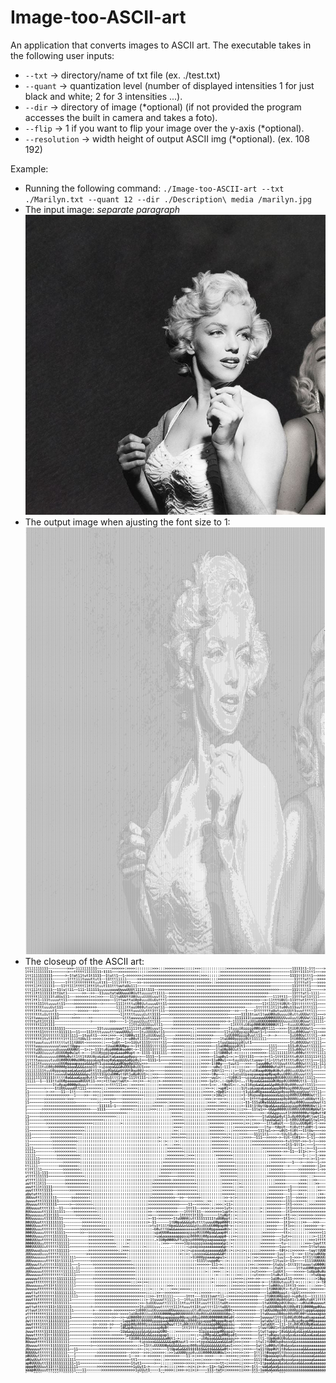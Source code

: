 # Image-too-ASCII-art
An application that converts images to ASCII art. The executable takes in the following user inputs:
+ `--txt` -> directory/name of txt file (ex. ./test.txt)
+ `--quant` -> quantization level (number of displayed intensities 1 for just black and white; 2 for 3 intensities ...).
+ `--dir` -> directory of image (*optional) (if not provided the program accesses the built in camera and takes a foto).
+ `--flip` -> 1 if you want to flip your image over the y-axis (*optional).
+ `--resolution` -> width height of output ASCII img (*optional). (ex. 108 192)

Example: 
+ Running the following command: `./Image-too-ASCII-art --txt ./Marilyn.txt --quant 12 --dir ./Description\ media /marilyn.jpg`
+ The input image:
 *separate paragraph*
 ![alt text](https://github.com/hogfig/Image-too-ASCII-art/blob/main/Description%20media/marilyn.jpg)
+ The output image when ajusting the font size to 1:
 ![alt text](https://github.com/hogfig/Image-too-ASCII-art/blob/main/Description%20media/Marilynq12.png)
+ The closeup of the ASCII art:
 ![alt text](https://github.com/hogfig/Image-too-ASCII-art/blob/main/Description%20media/Marilynq12-closeup.png)


